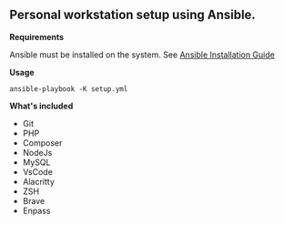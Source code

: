 ## Personal workstation setup using Ansible.

**Requirements**

Ansible must be installed on the system.
See [Ansible Installation Guide](https://docs.ansible.com/ansible/latest/installation_guide/intro_installation.html)

**Usage**

```ansible-playbook -K setup.yml```

**What's included**

- Git
- PHP
- Composer
- NodeJs
- MySQL
- VsCode
- Alacritty
- ZSH
- Brave
- Enpass
